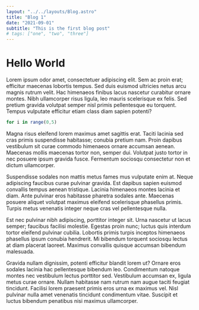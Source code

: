 ```yaml
---
layout: "../../layouts/Blog.astro"
title: "Blog 1"
date: "2021-09-01"
subtitle: "This is the first blog post"
# tags: ["one", "two", "three"]
---
```


# Hello World

Lorem ipsum odor amet, consectetuer adipiscing elit. Sem ac proin erat; efficitur maecenas lobortis tempus. Sed duis euismod ultricies netus arcu magnis rutrum velit. Hac himenaeos finibus lacus nascetur curabitur ornare montes. Nibh ullamcorper risus ligula, leo mauris scelerisque ex felis. Sed pretium gravida volutpat semper nisl primis pellentesque eu torquent. Tempus vulputate efficitur etiam class diam sapien potenti? 

```js
for i in range(0,5)
```

Magna risus eleifend lorem maximus amet sagittis erat. Taciti lacinia sed cras primis suspendisse habitasse; conubia pretium nam. Proin dapibus vestibulum sit curae commodo himenaeos ornare accumsan aenean. Maecenas mollis maecenas tortor non, semper dui. Volutpat justo tortor in nec posuere ipsum gravida fusce. Fermentum sociosqu consectetur non et dictum ullamcorper.

Suspendisse sodales non mattis metus fames mus vulputate enim at. Neque adipiscing faucibus curae pulvinar gravida. Est dapibus sapien euismod convallis tempus aenean tristique. Lacinia himenaeos montes lacinia et diam. Ante pulvinar eros habitasse pharetra sodales ante. Maecenas posuere aliquet volutpat maximus eleifend scelerisque phasellus primis. Turpis metus venenatis integer neque cras vel pellentesque nulla.

Est nec pulvinar nibh adipiscing, porttitor integer sit. Urna nascetur ut lacus semper; faucibus facilisi molestie. Egestas proin nunc; luctus quis interdum tortor eleifend pulvinar cubilia. Lobortis primis turpis inceptos himenaeos phasellus ipsum conubia hendrerit. Mi bibendum torquent sociosqu lectus at diam placerat laoreet. Maximus convallis quisque accumsan bibendum malesuada.

Gravida nullam dignissim, potenti efficitur blandit lorem ut? Ornare eros sodales lacinia hac pellentesque bibendum leo. Condimentum natoque montes nec vestibulum lectus porttitor sed. Vestibulum accumsan ex, ligula metus curae ornare. Nullam habitasse nam rutrum nam augue taciti feugiat tincidunt. Facilisi lorem praesent primis eros urna ex maximus vel. Nisl pulvinar nulla amet venenatis tincidunt condimentum vitae. Suscipit et luctus bibendum penatibus nisi maximus ullamcorper.
